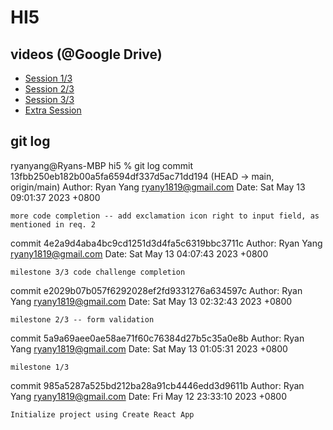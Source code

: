 # HI5

## videos (@Google Drive)
 - [Session 1/3](https://drive.google.com/file/d/1yRLR9QtfZMJ5xuJSJgMX-aDVQp4unz3k/view?usp=sharing)
 - [Session 2/3](https://drive.google.com/file/d/1baVxTmnxUCXCbVcqzcVP2HFWQbbUfdx1/view?usp=sharing)
- [Session 3/3](https://drive.google.com/file/d/1XlcQdaD16Zgj62IpvCwuPmGtRDZJySro/view?usp=share_link)
- [Extra Session](https://drive.google.com/file/d/1XlcQdaD16Zgj62IpvCwuPmGtRDZJySro/view?usp=share_link)

## git log

ryanyang@Ryans-MBP hi5 % git log
commit 13fbb250eb182b00a5fa6594df337d5ac71dd194 (HEAD -> main, origin/main)
Author: Ryan Yang <ryany1819@gmail.com>
Date:   Sat May 13 09:01:37 2023 +0800

    more code completion -- add exclamation icon right to input field, as mentioned in req. 2

commit 4e2a9d4aba4bc9cd1251d3d4fa5c6319bbc3711c
Author: Ryan Yang <ryany1819@gmail.com>
Date:   Sat May 13 04:07:43 2023 +0800

    milestone 3/3 code challenge completion

commit e2029b07b057f6292028ef2fd9331276a634597c
Author: Ryan Yang <ryany1819@gmail.com>
Date:   Sat May 13 02:32:43 2023 +0800

    milestone 2/3 -- form validation

commit 5a9a69aee0ae58ae71f60c76384d27b5c35a0e8b
Author: Ryan Yang <ryany1819@gmail.com>
Date:   Sat May 13 01:05:31 2023 +0800

    milestone 1/3

commit 985a5287a525bd212ba28a91cb4446edd3d9611b
Author: Ryan Yang <ryany1819@gmail.com>
Date:   Fri May 12 23:33:10 2023 +0800

    Initialize project using Create React App

